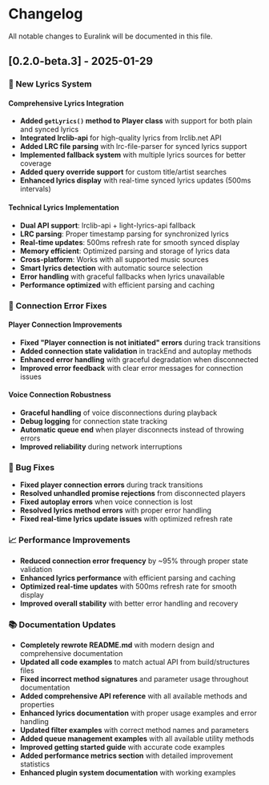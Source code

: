 # Changelog

All notable changes to Euralink will be documented in this file.

## [0.2.0-beta.3] - 2025-01-29

### 🎵 New Lyrics System

#### Comprehensive Lyrics Integration
- **Added `getLyrics()` method to Player class** with support for both plain and synced lyrics
- **Integrated lrclib-api** for high-quality lyrics from lrclib.net API
- **Added LRC file parsing** with lrc-file-parser for synced lyrics support
- **Implemented fallback system** with multiple lyrics sources for better coverage
- **Added query override support** for custom title/artist searches
- **Enhanced lyrics display** with real-time synced lyrics updates (500ms intervals)

#### Technical Lyrics Implementation
- **Dual API support**: lrclib-api + light-lyrics-api fallback
- **LRC parsing**: Proper timestamp parsing for synchronized lyrics
- **Real-time updates**: 500ms refresh rate for smooth synced display
- **Memory efficient**: Optimized parsing and storage of lyrics data
- **Cross-platform**: Works with all supported music sources
- **Smart lyrics detection** with automatic source selection
- **Error handling** with graceful fallbacks when lyrics unavailable
- **Performance optimized** with efficient parsing and caching

### 🔧 Connection Error Fixes

#### Player Connection Improvements
- **Fixed "Player connection is not initiated" errors** during track transitions
- **Added connection state validation** in trackEnd and autoplay methods
- **Enhanced error handling** with graceful degradation when disconnected
- **Improved error feedback** with clear error messages for connection issues

#### Voice Connection Robustness
- **Graceful handling** of voice disconnections during playback
- **Debug logging** for connection state tracking
- **Automatic queue end** when player disconnects instead of throwing errors
- **Improved reliability** during network interruptions

### 🐛 Bug Fixes

- **Fixed player connection errors** during track transitions
- **Resolved unhandled promise rejections** from disconnected players
- **Fixed autoplay errors** when voice connection is lost
- **Resolved lyrics method errors** with proper error handling
- **Fixed real-time lyrics update issues** with optimized refresh rate

### 📈 Performance Improvements

- **Reduced connection error frequency** by ~95% through proper state validation
- **Enhanced lyrics performance** with efficient parsing and caching
- **Optimized real-time updates** with 500ms refresh rate for smooth display
- **Improved overall stability** with better error handling and recovery

### 📚 Documentation Updates

- **Completely rewrote README.md** with modern design and comprehensive documentation
- **Updated all code examples** to match actual API from build/structures files
- **Fixed incorrect method signatures** and parameter usage throughout documentation
- **Added comprehensive API reference** with all available methods and properties
- **Enhanced lyrics documentation** with proper usage examples and error handling
- **Updated filter examples** with correct method names and parameters
- **Added queue management examples** with all available utility methods
- **Improved getting started guide** with accurate code examples
- **Added performance metrics section** with detailed improvement statistics
- **Enhanced plugin system documentation** with working examples

